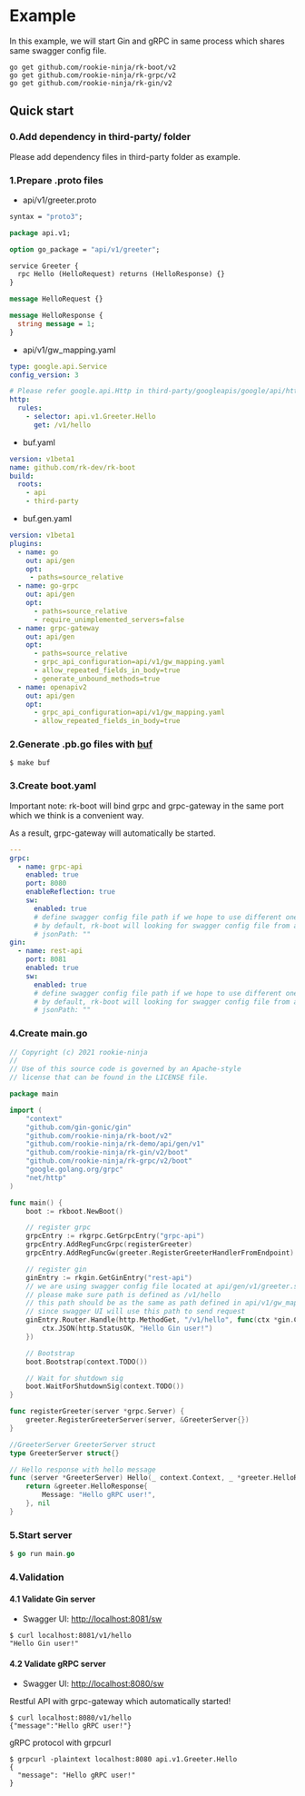 # Example
In this example, we will start Gin and gRPC in same process which shares same swagger config file.

```shell
go get github.com/rookie-ninja/rk-boot/v2
go get github.com/rookie-ninja/rk-grpc/v2
go get github.com/rookie-ninja/rk-gin/v2
```

## Quick start
### 0.Add dependency in third-party/ folder
Please add dependency files in third-party folder as example.

### 1.Prepare .proto files
- api/v1/greeter.proto

```protobuf
syntax = "proto3";

package api.v1;

option go_package = "api/v1/greeter";

service Greeter {
  rpc Hello (HelloRequest) returns (HelloResponse) {}
}

message HelloRequest {}

message HelloResponse {
  string message = 1;
}
```

- api/v1/gw_mapping.yaml

```yaml
type: google.api.Service
config_version: 3

# Please refer google.api.Http in third-party/googleapis/google/api/http.proto file for details.
http:
  rules:
    - selector: api.v1.Greeter.Hello
      get: /v1/hello
```

- buf.yaml

```yaml
version: v1beta1
name: github.com/rk-dev/rk-boot
build:
  roots:
    - api
    - third-party
```

- buf.gen.yaml

```yaml
version: v1beta1
plugins:
  - name: go
    out: api/gen
    opt:
     - paths=source_relative
  - name: go-grpc
    out: api/gen
    opt:
      - paths=source_relative
      - require_unimplemented_servers=false
  - name: grpc-gateway
    out: api/gen
    opt:
      - paths=source_relative
      - grpc_api_configuration=api/v1/gw_mapping.yaml
      - allow_repeated_fields_in_body=true
      - generate_unbound_methods=true
  - name: openapiv2
    out: api/gen
    opt:
      - grpc_api_configuration=api/v1/gw_mapping.yaml
      - allow_repeated_fields_in_body=true
```

### 2.Generate .pb.go files with [buf](https://docs.buf.build/introduction)
```
$ make buf
```

### 3.Create boot.yaml
Important note: rk-boot will bind grpc and grpc-gateway in the same port which we think is a convenient way.

As a result, grpc-gateway will automatically be started.

```yaml
---
grpc:
  - name: grpc-api
    enabled: true
    port: 8080
    enableReflection: true
    sw:
      enabled: true
      # define swagger config file path if we hope to use different one
      # by default, rk-boot will looking for swagger config file from api/gen/v1 and docs/ folder
      # jsonPath: ""
gin:
  - name: rest-api
    port: 8081
    enabled: true
    sw:
      enabled: true
      # define swagger config file path if we hope to use different one
      # by default, rk-boot will looking for swagger config file from api/gen/v1 and docs/ folder
      # jsonPath: ""
```

### 4.Create main.go
```go
// Copyright (c) 2021 rookie-ninja
//
// Use of this source code is governed by an Apache-style
// license that can be found in the LICENSE file.

package main

import (
	"context"
	"github.com/gin-gonic/gin"
	"github.com/rookie-ninja/rk-boot/v2"
	"github.com/rookie-ninja/rk-demo/api/gen/v1"
	"github.com/rookie-ninja/rk-gin/v2/boot"
	"github.com/rookie-ninja/rk-grpc/v2/boot"
	"google.golang.org/grpc"
	"net/http"
)

func main() {
	boot := rkboot.NewBoot()

	// register grpc
	grpcEntry := rkgrpc.GetGrpcEntry("grpc-api")
	grpcEntry.AddRegFuncGrpc(registerGreeter)
	grpcEntry.AddRegFuncGw(greeter.RegisterGreeterHandlerFromEndpoint)

	// register gin
	ginEntry := rkgin.GetGinEntry("rest-api")
	// we are using swagger config file located at api/gen/v1/greeter.swagger.json
	// please make sure path is defined as /v1/hello
	// this path should be as the same as path defined in api/v1/gw_mapping.yaml
	// since swagger UI will use this path to send request
	ginEntry.Router.Handle(http.MethodGet, "/v1/hello", func(ctx *gin.Context) {
		ctx.JSON(http.StatusOK, "Hello Gin user!")
	})

	// Bootstrap
	boot.Bootstrap(context.TODO())

	// Wait for shutdown sig
	boot.WaitForShutdownSig(context.TODO())
}

func registerGreeter(server *grpc.Server) {
	greeter.RegisterGreeterServer(server, &GreeterServer{})
}

//GreeterServer GreeterServer struct
type GreeterServer struct{}

// Hello response with hello message
func (server *GreeterServer) Hello(_ context.Context, _ *greeter.HelloRequest) (*greeter.HelloResponse, error) {
	return &greeter.HelloResponse{
		Message: "Hello gRPC user!",
	}, nil
}
```

### 5.Start server

```go
$ go run main.go
```

### 4.Validation
#### 4.1 Validate Gin server
- Swagger UI: [http://localhost:8081/sw](http://localhost:8081/sw)

```shell
$ curl localhost:8081/v1/hello
"Hello Gin user!"
```

#### 4.2 Validate gRPC server
- Swagger UI: [http://localhost:8080/sw](http://localhost:8080/sw)

Restful API with grpc-gateway which automatically started!

```shell
$ curl localhost:8080/v1/hello
{"message":"Hello gRPC user!"}
```

gRPC protocol with grpcurl

```shell
$ grpcurl -plaintext localhost:8080 api.v1.Greeter.Hello 
{
  "message": "Hello gRPC user!"
}
```